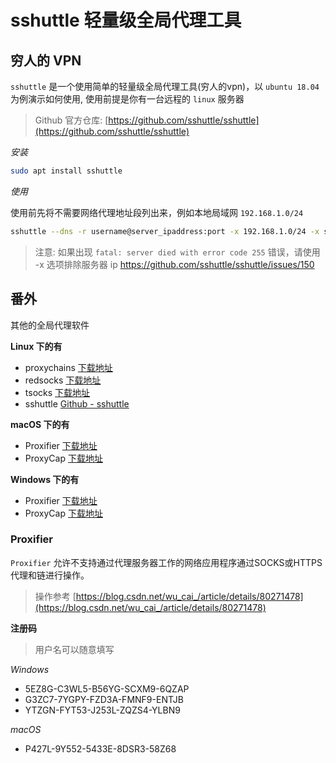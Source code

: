 # sshuttle 轻量级全局代理工具


## 穷人的 VPN

`sshuttle` 是一个使用简单的轻量级全局代理工具(穷人的vpn)，以 `ubuntu 18.04` 为例演示如何使用, 使用前提是你有一台远程的 `linux` 服务器

> Github 官方仓库: [https://github.com/sshuttle/sshuttle](https://github.com/sshuttle/sshuttle)

*安装*

```bash
sudo apt install sshuttle
```

*使用*

使用前先将不需要网络代理地址段列出来，例如本地局域网 `192.168.1.0/24`

```bash
sshuttle --dns -r username@server_ipaddress:port -x 192.168.1.0/24 -x server_ipaddress -D
```

> 注意: 如果出现 `fatal: server died with error code 255` 错误，请使用 -x 选项排除服务器 ip
> https://github.com/sshuttle/sshuttle/issues/150

## 番外

其他的全局代理软件

**Linux 下的有**

- proxychains [下载地址](http://proxychains.sourceforge.net/)
- redsocks [下载地址](https://github.com/darkk/redsocks)
- tsocks [下载地址](http://tsocks.sourceforge.net/)
- sshuttle [Github - sshuttle](https://github.com/sshuttle/sshuttle)

**macOS 下的有**

- Proxifier [下载地址](http://www.proxifier.com/)
- ProxyCap [下载地址](http://www.proxycap.com/download.html)

**Windows 下的有**

- Proxifier [下载地址](http://www.proxifier.com/)
- ProxyCap [下载地址](http://www.proxycap.com/download.html)

### Proxifier

`Proxifier` 允许不支持通过代理服务器工作的网络应用程序通过SOCKS或HTTPS代理和链进行操作。

> 操作参考 [https://blog.csdn.net/wu_cai_/article/details/80271478](https://blog.csdn.net/wu_cai_/article/details/80271478)

**注册码**

> 用户名可以随意填写

*Windows*

- 5EZ8G-C3WL5-B56YG-SCXM9-6QZAP
- G3ZC7-7YGPY-FZD3A-FMNF9-ENTJB
- YTZGN-FYT53-J253L-ZQZS4-YLBN9

*macOS*

- P427L-9Y552-5433E-8DSR3-58Z68
